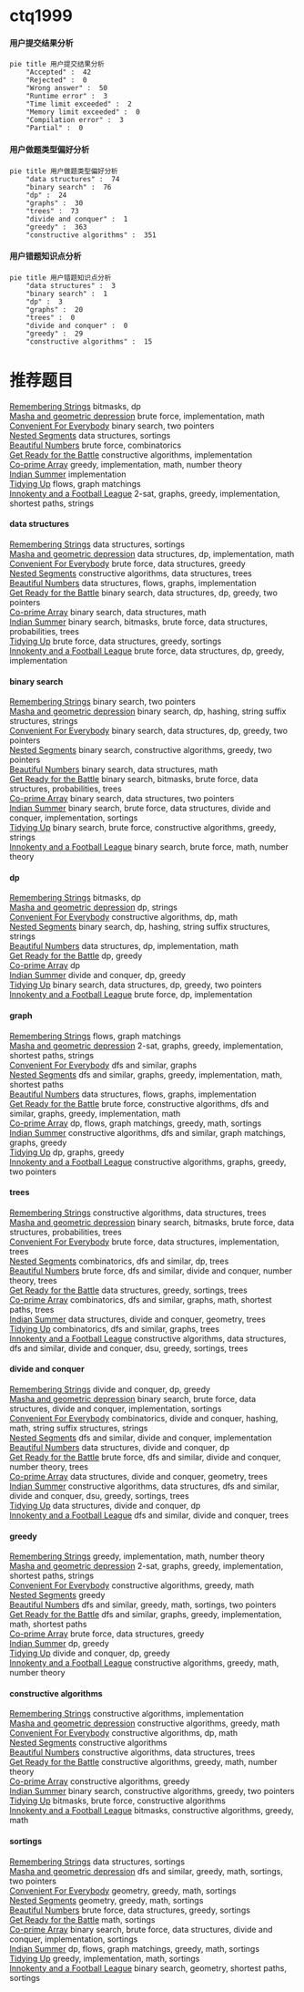 # ctq1999
<!-- tabs:start -->
#### **用户提交结果分析**

```mermaid
pie title 用户提交结果分析
    "Accepted" :  42
    "Rejected" :  0
    "Wrong answer" :  50
    "Runtime error" :  3
    "Time limit exceeded" :  2
    "Memory limit exceeded" :  0
    "Compilation error" :  3
    "Partial" :  0
```
#### **用户做题类型偏好分析**

```mermaid
pie title 用户做题类型偏好分析
    "data structures" :  74
    "binary search" :  76
    "dp" :  24
    "graphs" :  30
    "trees" :  73
    "divide and conquer" :  1
    "greedy" :  363
    "constructive algorithms" :  351
```
#### **用户错题知识点分析**

```mermaid
pie title 用户错题知识点分析
    "data structures" :  3
    "binary search" :  1
    "dp" :  3
    "graphs" :  20
    "trees" :  0
    "divide and conquer" :  0
    "greedy" :  29
    "constructive algorithms" :  15
```
<!-- tabs:end -->
# 推荐题目
[Remembering Strings](http://codeforces.com/problemset/problem/543/C)		bitmasks,
                        dp		  
[Masha and geometric depression](http://codeforces.com/problemset/problem/789/B)		brute force,
                        implementation,
                        math		  
[Convenient For Everybody](http://codeforces.com/problemset/problem/939/C)		binary search,
                        two pointers		  
[Nested Segments](http://codeforces.com/problemset/problem/652/D)		data structures,
                        sortings		  
[Beautiful Numbers](http://codeforces.com/problemset/problem/300/C)		brute force,
                        combinatorics		  
[Get Ready for the Battle](http://codeforces.com/problemset/problem/1119/G)		constructive algorithms,
                        implementation		  
[Co-prime Array](http://codeforces.com/problemset/problem/660/A)		greedy,
                        implementation,
                        math,
                        number theory		  
[Indian Summer](http://codeforces.com/problemset/problem/44/A)		implementation		  
[Tidying Up](http://codeforces.com/problemset/problem/316/C2)		flows,
                        graph matchings		  
[Innokenty and a Football League](http://codeforces.com/problemset/problem/780/D)		2-sat,
                        graphs,
                        greedy,
                        implementation,
                        shortest paths,
                        strings		  
<!-- tabs:start -->
#### **data structures**
[Remembering Strings](http://codeforces.com/problemset/problem/652/D)		data structures,
                        sortings		  
[Masha and geometric depression](http://codeforces.com/problemset/problem/280/E)		data structures,
                        dp,
                        implementation,
                        math		  
[Convenient For Everybody](http://codeforces.com/problemset/problem/446/B)		brute force,
                        data structures,
                        greedy		  
[Nested Segments](http://codeforces.com/problemset/problem/482/B)		constructive algorithms,
                        data structures,
                        trees		  
[Beautiful Numbers](http://codeforces.com/problemset/problem/280/D)		data structures,
                        flows,
                        graphs,
                        implementation		  
[Get Ready for the Battle](http://codeforces.com/problemset/problem/1492/C)		binary search,
                        data structures,
                        dp,
                        greedy,
                        two pointers		  
[Co-prime Array](http://codeforces.com/problemset/problem/1490/G)		binary search,
                        data structures,
                        math		  
[Indian Summer](http://codeforces.com/problemset/problem/1479/D)		binary search,
                        bitmasks,
                        brute force,
                        data structures,
                        probabilities,
                        trees		  
[Tidying Up](http://codeforces.com/problemset/problem/1497/A)		brute force,
                        data structures,
                        greedy,
                        sortings		  
[Innokenty and a Football League](http://codeforces.com/problemset/problem/1491/C)		brute force,
                        data structures,
                        dp,
                        greedy,
                        implementation		  
#### **binary search**
[Remembering Strings](http://codeforces.com/problemset/problem/939/C)		binary search,
                        two pointers		  
[Masha and geometric depression](http://codeforces.com/problemset/problem/126/B)		binary search,
                        dp,
                        hashing,
                        string suffix structures,
                        strings		  
[Convenient For Everybody](http://codeforces.com/problemset/problem/1492/C)		binary search,
                        data structures,
                        dp,
                        greedy,
                        two pointers		  
[Nested Segments](http://codeforces.com/problemset/problem/1463/D)		binary search,
                        constructive algorithms,
                        greedy,
                        two pointers		  
[Beautiful Numbers](http://codeforces.com/problemset/problem/1490/G)		binary search,
                        data structures,
                        math		  
[Get Ready for the Battle](http://codeforces.com/problemset/problem/1479/D)		binary search,
                        bitmasks,
                        brute force,
                        data structures,
                        probabilities,
                        trees		  
[Co-prime Array](http://codeforces.com/problemset/problem/1436/E)		binary search,
                        data structures,
                        two pointers		  
[Indian Summer](http://codeforces.com/problemset/problem/1461/D)		binary search,
                        brute force,
                        data structures,
                        divide and conquer,
                        implementation,
                        sortings		  
[Tidying Up](http://codeforces.com/problemset/problem/1493/C)		binary search,
                        brute force,
                        constructive algorithms,
                        greedy,
                        strings		  
[Innokenty and a Football League](http://codeforces.com/problemset/problem/1487/D)		binary search,
                        brute force,
                        math,
                        number theory		  
#### **dp**
[Remembering Strings](http://codeforces.com/problemset/problem/543/C)		bitmasks,
                        dp		  
[Masha and geometric depression](http://codeforces.com/problemset/problem/629/C)		dp,
                        strings		  
[Convenient For Everybody](http://codeforces.com/problemset/problem/359/B)		constructive algorithms,
                        dp,
                        math		  
[Nested Segments](http://codeforces.com/problemset/problem/126/B)		binary search,
                        dp,
                        hashing,
                        string suffix structures,
                        strings		  
[Beautiful Numbers](http://codeforces.com/problemset/problem/280/E)		data structures,
                        dp,
                        implementation,
                        math		  
[Get Ready for the Battle](http://codeforces.com/problemset/problem/1456/E)		dp,
                        greedy		  
[Co-prime Array](http://codeforces.com/problemset/problem/1198/D)		dp		  
[Indian Summer](http://codeforces.com/problemset/problem/448/C)		divide and conquer,
                        dp,
                        greedy		  
[Tidying Up](http://codeforces.com/problemset/problem/1492/C)		binary search,
                        data structures,
                        dp,
                        greedy,
                        two pointers		  
[Innokenty and a Football League](https://codeforces.com/contest/1457/problem/C)		brute force,
                        dp,
                        implementation		  
#### **graph**
[Remembering Strings](http://codeforces.com/problemset/problem/316/C2)		flows,
                        graph matchings		  
[Masha and geometric depression](http://codeforces.com/problemset/problem/780/D)		2-sat,
                        graphs,
                        greedy,
                        implementation,
                        shortest paths,
                        strings		  
[Convenient For Everybody](https://codeforces.com/contest/745/problem/C)		dfs and similar,
                        graphs		  
[Nested Segments](http://codeforces.com/problemset/problem/520/B)		dfs and similar,
                        graphs,
                        greedy,
                        implementation,
                        math,
                        shortest paths		  
[Beautiful Numbers](http://codeforces.com/problemset/problem/280/D)		data structures,
                        flows,
                        graphs,
                        implementation		  
[Get Ready for the Battle](http://codeforces.com/problemset/problem/1487/C)		brute force,
                        constructive algorithms,
                        dfs and similar,
                        graphs,
                        greedy,
                        implementation,
                        math		  
[Co-prime Array](http://codeforces.com/problemset/problem/1437/C)		dp,
                        flows,
                        graph matchings,
                        greedy,
                        math,
                        sortings		  
[Indian Summer](http://codeforces.com/problemset/problem/1470/D)		constructive algorithms,
                        dfs and similar,
                        graph matchings,
                        graphs,
                        greedy		  
[Tidying Up](http://codeforces.com/problemset/problem/1476/C)		dp,
                        graphs,
                        greedy		  
[Innokenty and a Football League](http://codeforces.com/problemset/problem/1304/D)		constructive algorithms,
                        graphs,
                        greedy,
                        two pointers		  
#### **trees**
[Remembering Strings](http://codeforces.com/problemset/problem/482/B)		constructive algorithms,
                        data structures,
                        trees		  
[Masha and geometric depression](http://codeforces.com/problemset/problem/1479/D)		binary search,
                        bitmasks,
                        brute force,
                        data structures,
                        probabilities,
                        trees		  
[Convenient For Everybody](http://codeforces.com/problemset/problem/1511/C)		brute force,
                        data structures,
                        implementation,
                        trees		  
[Nested Segments](http://codeforces.com/problemset/problem/1499/F)		combinatorics,
                        dfs and similar,
                        dp,
                        trees		  
[Beautiful Numbers](http://codeforces.com/problemset/problem/1491/E)		brute force,
                        dfs and similar,
                        divide and conquer,
                        number theory,
                        trees		  
[Get Ready for the Battle](http://codeforces.com/problemset/problem/1466/D)		data structures,
                        greedy,
                        sortings,
                        trees		  
[Co-prime Array](http://codeforces.com/problemset/problem/1495/D)		combinatorics,
                        dfs and similar,
                        graphs,
                        math,
                        shortest paths,
                        trees		  
[Indian Summer](http://codeforces.com/problemset/problem/1303/G)		data structures,
                        divide and conquer,
                        geometry,
                        trees		  
[Tidying Up](http://codeforces.com/problemset/problem/1454/E)		combinatorics,
                        dfs and similar,
                        graphs,
                        trees		  
[Innokenty and a Football League](http://codeforces.com/problemset/problem/1494/D)		constructive algorithms,
                        data structures,
                        dfs and similar,
                        divide and conquer,
                        dsu,
                        greedy,
                        sortings,
                        trees		  
#### **divide and conquer**
[Remembering Strings](http://codeforces.com/problemset/problem/448/C)		divide and conquer,
                        dp,
                        greedy		  
[Masha and geometric depression](http://codeforces.com/problemset/problem/1461/D)		binary search,
                        brute force,
                        data structures,
                        divide and conquer,
                        implementation,
                        sortings		  
[Convenient For Everybody](http://codeforces.com/problemset/problem/1466/G)		combinatorics,
                        divide and conquer,
                        hashing,
                        math,
                        string suffix structures,
                        strings		  
[Nested Segments](http://codeforces.com/problemset/problem/1490/D)		dfs and similar,
                        divide and conquer,
                        implementation		  
[Beautiful Numbers](https://codeforces.com/contest/1483/problem/C)		data structures,
                        divide and conquer,
                        dp		  
[Get Ready for the Battle](http://codeforces.com/problemset/problem/1491/E)		brute force,
                        dfs and similar,
                        divide and conquer,
                        number theory,
                        trees		  
[Co-prime Array](http://codeforces.com/problemset/problem/1303/G)		data structures,
                        divide and conquer,
                        geometry,
                        trees		  
[Indian Summer](http://codeforces.com/problemset/problem/1494/D)		constructive algorithms,
                        data structures,
                        dfs and similar,
                        divide and conquer,
                        dsu,
                        greedy,
                        sortings,
                        trees		  
[Tidying Up](http://codeforces.com/problemset/problem/1482/E)		data structures,
                        divide and conquer,
                        dp		  
[Innokenty and a Football League](http://codeforces.com/problemset/problem/566/C)		dfs and similar,
                        divide and conquer,
                        trees		  
#### **greedy**
[Remembering Strings](http://codeforces.com/problemset/problem/660/A)		greedy,
                        implementation,
                        math,
                        number theory		  
[Masha and geometric depression](http://codeforces.com/problemset/problem/780/D)		2-sat,
                        graphs,
                        greedy,
                        implementation,
                        shortest paths,
                        strings		  
[Convenient For Everybody](http://codeforces.com/problemset/problem/468/A)		constructive algorithms,
                        greedy,
                        math		  
[Nested Segments](http://codeforces.com/problemset/problem/58/B)		greedy		  
[Beautiful Numbers](http://codeforces.com/problemset/problem/920/C)		dfs and similar,
                        greedy,
                        math,
                        sortings,
                        two pointers		  
[Get Ready for the Battle](http://codeforces.com/problemset/problem/520/B)		dfs and similar,
                        graphs,
                        greedy,
                        implementation,
                        math,
                        shortest paths		  
[Co-prime Array](http://codeforces.com/problemset/problem/446/B)		brute force,
                        data structures,
                        greedy		  
[Indian Summer](http://codeforces.com/problemset/problem/1456/E)		dp,
                        greedy		  
[Tidying Up](http://codeforces.com/problemset/problem/448/C)		divide and conquer,
                        dp,
                        greedy		  
[Innokenty and a Football League](http://codeforces.com/problemset/problem/1149/A)		constructive algorithms,
                        greedy,
                        math,
                        number theory		  
#### **constructive algorithms**
[Remembering Strings](http://codeforces.com/problemset/problem/1119/G)		constructive algorithms,
                        implementation		  
[Masha and geometric depression](http://codeforces.com/problemset/problem/468/A)		constructive algorithms,
                        greedy,
                        math		  
[Convenient For Everybody](http://codeforces.com/problemset/problem/359/B)		constructive algorithms,
                        dp,
                        math		  
[Nested Segments](http://codeforces.com/problemset/problem/297/A)		constructive algorithms		  
[Beautiful Numbers](http://codeforces.com/problemset/problem/482/B)		constructive algorithms,
                        data structures,
                        trees		  
[Get Ready for the Battle](http://codeforces.com/problemset/problem/1149/A)		constructive algorithms,
                        greedy,
                        math,
                        number theory		  
[Co-prime Array](http://codeforces.com/problemset/problem/1493/A)		constructive algorithms,
                        greedy		  
[Indian Summer](http://codeforces.com/problemset/problem/1463/D)		binary search,
                        constructive algorithms,
                        greedy,
                        two pointers		  
[Tidying Up](https://codeforces.com/contest/1456/problem/B)		bitmasks,
                        brute force,
                        constructive algorithms		  
[Innokenty and a Football League](http://codeforces.com/problemset/problem/1492/D)		bitmasks,
                        constructive algorithms,
                        greedy,
                        math		  
#### **sortings**
[Remembering Strings](http://codeforces.com/problemset/problem/652/D)		data structures,
                        sortings		  
[Masha and geometric depression](http://codeforces.com/problemset/problem/920/C)		dfs and similar,
                        greedy,
                        math,
                        sortings,
                        two pointers		  
[Convenient For Everybody](https://codeforces.com/contest/1496/problem/C)		geometry,
                        greedy,
                        math,
                        sortings		  
[Nested Segments](http://codeforces.com/problemset/problem/1495/A)		geometry,
                        greedy,
                        math,
                        sortings		  
[Beautiful Numbers](http://codeforces.com/problemset/problem/1497/A)		brute force,
                        data structures,
                        greedy,
                        sortings		  
[Get Ready for the Battle](http://codeforces.com/problemset/problem/1427/A)		math,
                        sortings		  
[Co-prime Array](http://codeforces.com/problemset/problem/1461/D)		binary search,
                        brute force,
                        data structures,
                        divide and conquer,
                        implementation,
                        sortings		  
[Indian Summer](http://codeforces.com/problemset/problem/1437/C)		dp,
                        flows,
                        graph matchings,
                        greedy,
                        math,
                        sortings		  
[Tidying Up](http://codeforces.com/problemset/problem/1473/A)		greedy,
                        implementation,
                        math,
                        sortings		  
[Innokenty and a Football League](http://codeforces.com/problemset/problem/1486/B)		binary search,
                        geometry,
                        shortest paths,
                        sortings		  
<!-- tabs:end -->
